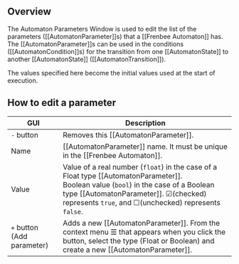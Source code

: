 ## Overview

The Automaton Parameters Window is used to edit the list of the parameters ([[AutomatonParameter]]s) that a [[Frenbee Automaton]] has. The [[AutomatonParameter]]s can be used in the conditions ([[AutomatonCondition]]s) for the transition from one [[AutomatonState]] to another [[AutomatonState]] ([[AutomatonTransition]]).

The values specified here become the initial values used at the start of execution.

## How to edit a parameter

|GUI|Description|
|---|---|
|`-` button|Removes this [[AutomatonParameter]].|
|Name|[[AutomatonParameter]] name. It must be unique in the [[Frenbee Automaton]].|
|Value|Value of a real number (`float`) in the case of a Float type [[AutomatonParameter]].<br>Boolean value (`bool`) in the case of a Boolean type [[AutomatonParameter]]. ☑(checked) represents `true`, and ☐(unchecked) represents `false`.|
|`+` button (Add parameter)|Adds a new [[AutomatonParameter]]. From the context menu ☰ that appears when you click the button, select the type (Float or Boolean) and create a new [[AutomatonParameter]].|


